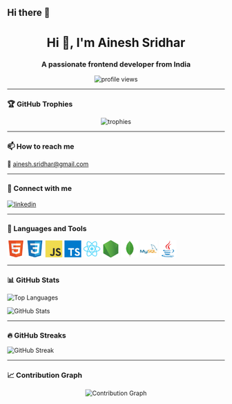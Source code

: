 ## Hi there 👋

<!--
**AineshSridhar/AineshSridhar** is a ✨ _special_ ✨ repository because its `README.md` (this file) appears on your GitHub profile.

Here are some ideas to get you started:

- 🔭 I’m currently working on ...
- 🌱 I’m currently learning ...
- 👯 I’m looking to collaborate on ...
- 🤔 I’m looking for help with ...
- 💬 Ask me about ...
- 📫 How to reach me: ...
- 😄 Pronouns: ...
- ⚡ Fun fact: ...
-->
<h1 align="center">Hi 👋, I'm Ainesh Sridhar</h1>
<h3 align="center">A passionate frontend developer from India</h3>

<p align="center">
  <img src="https://komarev.com/ghpvc/?username=AineshSridhar&label=Profile%20views&color=0e75b6&style=flat" alt="profile views" />
</p>

---

### 🏆 GitHub Trophies
<p align="center">
  <img src="https://github-profile-trophy.vercel.app/?username=AineshSridhar&theme=discord&column=7" alt="trophies" />
</p>

---

### 📫 How to reach me
📧 ainesh.sridhar@gmail.com

---

### 🤝 Connect with me
<p align="left">
  <a href="www.linkedin.com/in/ainesh-sridhar-17bb39251" target="_blank">
    <img align="center" src="https://cdn.jsdelivr.net/npm/simple-icons@v3/icons/linkedin.svg" alt="linkedin" height="30" width="40" />
  </a>
</p>

---

### 🧰 Languages and Tools
<p align="left">
  <img src="https://raw.githubusercontent.com/devicons/devicon/master/icons/html5/html5-original.svg" alt="html5" width="40" height="40"/>
  <img src="https://raw.githubusercontent.com/devicons/devicon/master/icons/css3/css3-original.svg" alt="css3" width="40" height="40"/>
  <img src="https://raw.githubusercontent.com/devicons/devicon/master/icons/javascript/javascript-original.svg" alt="javascript" width="40" height="40"/>
  <img src="https://raw.githubusercontent.com/devicons/devicon/master/icons/typescript/typescript-original.svg" alt="typescript" width="40" height="40"/>
  <img src="https://raw.githubusercontent.com/devicons/devicon/master/icons/react/react-original.svg" alt="react" width="40" height="40"/>
  <img src="https://raw.githubusercontent.com/devicons/devicon/master/icons/nodejs/nodejs-original.svg" alt="nodejs" width="40" height="40"/>
  <img src="https://raw.githubusercontent.com/devicons/devicon/master/icons/mongodb/mongodb-original.svg" alt="mongodb" width="40" height="40"/>
  <img src="https://raw.githubusercontent.com/devicons/devicon/master/icons/mysql/mysql-original-wordmark.svg" alt="mysql" width="40" height="40"/>
  <img src="https://raw.githubusercontent.com/devicons/devicon/master/icons/java/java-original.svg" alt="java" width="40" height="40"/>
</p>

---

### 📊 GitHub Stats
<p align="left">
  <img src="https://github-readme-stats.vercel.app/api/top-langs/?username=AineshSridhar&layout=compact&theme=tokyonight&langs_count=10" alt="Top Languages" />
</p>

<p align="left">
  <img src="https://github-readme-stats.vercel.app/api?username=AineshSridhar&show_icons=true&theme=tokyonight" alt="GitHub Stats" />
</p>

---

### 🔥 GitHub Streaks
<p align="left">
  <img src="https://streak-stats.demolab.com/?user=AineshSridhar&theme=tokyonight&border_radius=10&date_format=M%20j%5B%2C%20Y%5D" alt="GitHub Streak" />
</p>

---

### 📈 Contribution Graph
<p align="center">
  <img src="https://github-contribution-graph.vercel.app/?username=AineshSridhar&theme=tokyo-night" alt="Contribution Graph" />
</p>
